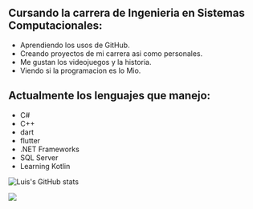 
## Cursando la carrera de Ingenieria en Sistemas Computacionales:
- Aprendiendo los usos de GitHub.
- Creando proyectos de mi carrera asi como personales.
- Me gustan los videojuegos y la historia.
- Viendo si la programacion es lo Mio.

## Actualmente los lenguajes que manejo:
- C#
- C++
- dart
- flutter
- .NET Frameworks
- SQL Server
- Learning Kotlin


![Luis's GitHub stats](https://github-readme-stats.vercel.app/api?username=Alejandro-Fierro&show_icons=true&theme=tokyonight)
<div></div>
<img src="https://github-readme-stats.vercel.app/api/top-langs/?username=Alejandro-Fierro&theme=tokyonight&layout=compact"></img>



